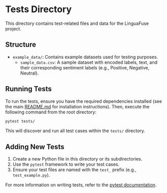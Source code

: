# Tests Directory

This directory contains test-related files and data for the LinguaFuse project.

## Structure

- `example_data/`: Contains example datasets used for testing purposes.
  - `sample_data.csv`: A sample dataset with encoded labels, text, and their corresponding sentiment labels (e.g., Positive, Negative, Neutral).

## Running Tests

To run the tests, ensure you have the required dependencies installed (see the main [README.md](../README.md) for installation instructions). Then, execute the following command from the root directory:

```bash
pytest tests/
```

This will discover and run all test cases within the `tests/` directory.

## Adding New Tests

1. Create a new Python file in this directory or its subdirectories.
2. Use the `pytest` framework to write your test cases.
3. Ensure your test files are named with the `test_` prefix (e.g., `test_example.py`).

For more information on writing tests, refer to the [pytest documentation](https://docs.pytest.org/).
